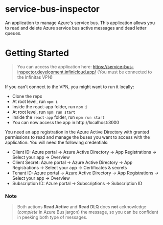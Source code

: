 # service-bus-inspector

An application to manage Azure's service bus. This application allows you to read and delete Azure service bus active messages and dead letter queues.

# Getting Started

> You can access the application here: https://service-bus-inspector.development.infinicloud.app/ (You must be connected to the Infinitas VPN)

If you can't connect to the VPN, you might want to run it locally:

- Clone the repo
- At root level, run `npm i`
- Inside the react-app folder, run `npm i`
- At root level, run `npm run start`
- Inside the `react-app` folder, run `npm run start`
- You can now access the app in http://localhost:3000

You need an app registration in the Azure Active Directory with granted permissions to read and manage the buses you want to access with the application. You will need the following credentials:

- Client ID: Azure portal -> Azure Active Directory -> App Registrations -> Select your app -> Overview
- Client Secret: Azure portal -> Azure Active Directory -> App Registrations -> Select your app -> Certificates & secrets
- Tenant ID: Azure portal -> Azure Active Directory -> App Registrations -> Select your app -> Overview
- Subscription ID: Azure portal -> Subscriptions -> Subscription ID

### Note

> Both actions **Read Active** and **Read DLQ** does **not** acknowledge (_complete_ in Azure Bus jargon) the message, so you can be confident in peeking both type of messages.
